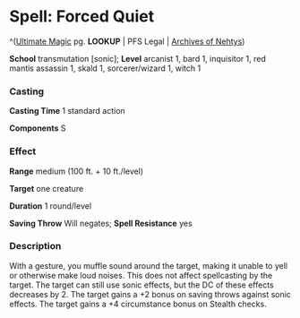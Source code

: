 # Spell: Forced Quiet

^([Ultimate Magic][ss-forced-quiet] pg. **LOOKUP** | PFS Legal | [Archives of Nehtys][sn-forced-quiet])

**School** transmutation [sonic]; **Level** arcanist 1, bard 1, inquisitor 1, red mantis assassin 1, skald 1, sorcerer/wizard 1, witch 1

### Casting

**Casting Time** 1 standard action  

**Components** S

### Effect

**Range** medium (100 ft. + 10 ft./level)  

**Target** one creature  

**Duration** 1 round/level  

**Saving Throw** Will negates; **Spell Resistance** yes

### Description

With a gesture, you muffle sound around the target, making it unable to yell or otherwise make loud noises. This does not affect spellcasting by the target. The target can still use sonic effects, but the DC of these effects decreases by 2. The target gains a +2 bonus on saving throws against sonic effects. The target gains a +4 circumstance bonus on Stealth checks.

[ss-forced-quiet]: http://paizo.com/pathfinderRPG/v57
[sn-forced-quiet]: http://www.archivesofnethys.com/SpellDisplay.aspx?ItemName=Forced%20Quiet